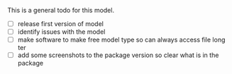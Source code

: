 This is a general todo for this model.

- [ ] release first version of model
- [ ] identify issues with the model
- [ ] make software to make free model type so can always access file long ter
- [ ] add some screenshots to the package version so clear what is in the package
